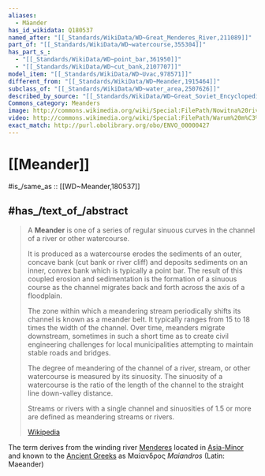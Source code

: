 ```yaml
---
aliases:
  - Mäander
has_id_wikidata: Q180537
named_after: "[[_Standards/WikiData/WD~Great_Menderes_River,211089]]"
part_of: "[[_Standards/WikiData/WD~watercourse,355304]]"
has_part_s_:
  - "[[_Standards/WikiData/WD~point_bar,361950]]"
  - "[[_Standards/WikiData/WD~cut_bank,2107707]]"
model_item: "[[_Standards/WikiData/WD~Uvac,978571]]"
different_from: "[[_Standards/WikiData/WD~Meander,1915464]]"
subclass_of: "[[_Standards/WikiData/WD~water_area,2507626]]"
described_by_source: "[[_Standards/WikiData/WD~Great_Soviet_Encyclopedia_(1926_1947),20078554]]"
Commons_category: Meanders
image: http://commons.wikimedia.org/wiki/Special:FilePath/Nowitna%20river%20retusche.jpg
video: http://commons.wikimedia.org/wiki/Special:FilePath/Warum%20m%C3%A4andern%20Fl%C3%BCsse%3F.webm
exact_match: http://purl.obolibrary.org/obo/ENVO_00000427
---
```


# [[Meander]] 

#is_/same_as :: [[WD~Meander,180537]] 

## #has_/text_of_/abstract 

> A **Meander** is one of a series of regular sinuous curves in the channel of a river or other watercourse. 
> 
> It is produced as a watercourse erodes the sediments of an outer, concave bank 
> (cut bank or river cliff) and deposits sediments on an inner, convex bank 
> which is typically a point bar. 
> The result of this coupled erosion and sedimentation is the formation of a sinuous course 
> as the channel migrates back and forth across the axis of a floodplain.
>
> The zone within which a meandering stream periodically shifts its channel 
> is known as a meander belt. 
> It typically ranges from 15 to 18 times the width of the channel. 
> Over time, meanders migrate downstream, sometimes in such a short time as 
> to create civil engineering challenges for local municipalities 
> attempting to maintain stable roads and bridges.
>
> The degree of meandering of the channel of a river, stream, or other watercourse 
> is measured by its sinuosity. 
> The sinuosity of a watercourse is the ratio of the length of the channel 
> to the straight line down-valley distance. 
> 
> Streams or rivers with a single channel and sinuosities of 1.5 or more 
> are defined as meandering streams or rivers.
>
> [Wikipedia](https://en.wikipedia.org/wiki/Meander) 

The term derives from the winding river [Menderes](https://en.wikipedia.org/wiki/B%C3%BCy%C3%BCk_Menderes_River "Büyük Menderes River") located in [Asia-Minor](https://en.wikipedia.org/wiki/Asia-Minor "Asia-Minor") 
and known to the [Ancient Greeks](https://en.wikipedia.org/wiki/Ancient_Greeks "Ancient Greeks") as Μαίανδρος _Maiandros_ (Latin: Maeander) 